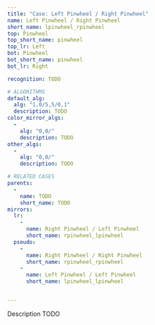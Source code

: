 ```yaml
---
title: "Case: Left Pinwheel / Right Pinwheel"
name: Left Pinwheel / Right Pinwheel
short_name: lpinwheel_rpinwheel
top: Pinwheel
top_short_name: pinwheel
top_lr: Left
bot: Pinwheel
bot_short_name: pinwheel
bot_lr: Right

recognition: TODO

# ALGORITHMS
default_alg:
  alg: "1,0/5,5/0,1"
  description: TODO
color_mirror_algs:
  -
    alg: "0,0/"
    description: TODO
other_algs:
  -
    alg: "0,0/"
    description: TODO

# RELATED CASES
parents:
  -
    name: TODO
    short_name: TODO
mirrors:
  lr:
    -
      name: Right Pinwheel / Left Pinwheel
      short_name: rpinwheel_lpinwheel
  pseudo:
    -
      name: Right Pinwheel / Right Pinwheel
      short_name: rpinwheel_rpinwheel
    -
      name: Left Pinwheel / Left Pinwheel
      short_name: lpinwheel_lpinwheel


---
```


Description TODO

